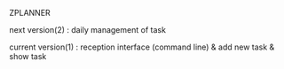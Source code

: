 ZPLANNER

next version(2) : daily management of task

current version(1) : reception interface (command line) & add new task & show task
